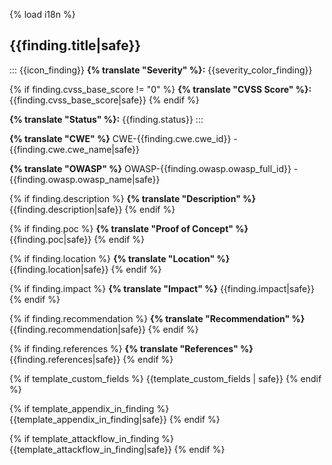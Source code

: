 {% load i18n %}

## {{finding.title|safe}}

::: {{icon_finding}}
**{% translate "Severity" %}:** {{severity_color_finding}}

{% if finding.cvss_base_score != "0" %}
**{% translate "CVSS Score" %}:** {{finding.cvss_base_score|safe}}
{% endif %}

**{% translate "Status" %}:** {{finding.status}}
:::

**{% translate "CWE" %}** CWE-{{finding.cwe.cwe_id}} - {{finding.cwe.cwe_name|safe}}

**{% translate "OWASP" %}** OWASP-{{finding.owasp.owasp_full_id}} - {{finding.owasp.owasp_name|safe}}

{% if finding.description %}
**{% translate "Description" %}** {{finding.description|safe}}
{% endif %}

{% if finding.poc %}
**{% translate "Proof of Concept" %}** {{finding.poc|safe}}
{% endif %}

{% if finding.location %}
**{% translate "Location" %}** {{finding.location|safe}}
{% endif %}

{% if finding.impact %}
**{% translate "Impact" %}** {{finding.impact|safe}}
{% endif %}

{% if finding.recommendation %}
**{% translate "Recommendation" %}** {{finding.recommendation|safe}}
{% endif %}

{% if finding.references %}
**{% translate "References" %}** {{finding.references|safe}}
{% endif %}

{% if template_custom_fields %}
{{template_custom_fields | safe}}
{% endif %}

{% if template_appendix_in_finding %}
{{template_appendix_in_finding|safe}}
{% endif %}

{% if template_attackflow_in_finding %}
{{template_attackflow_in_finding|safe}}
{% endif %}
